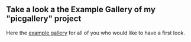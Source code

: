 ## Take a look a the Example Gallery of my "picgallery" project
Here the [example gallery](https://bensen9sticks.github.io/ExamplePicGallery.html) for all of you who would like to have a first look.
